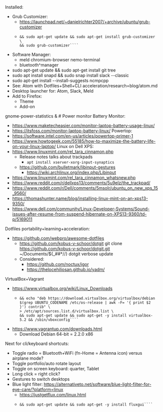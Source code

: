 Installed:
- Grub Customizer:
  - https://launchpad.net/~danielrichter2007/+archive/ubuntu/grub-customizer
  - ````sudo add-apt-repository ppa:danielrichter2007/grub-customizer \
    && sudo apt-get update && sudo apt-get install grub-customizer \
    && sudo grub-customizer````
- Software Manager:
  - meld chromium-browser nemo-terminal
  - bluetooth^manager
- sudo apt-get update && sudo apt-get install git tree
- sudo apt install snapd && sudo snap install slack --classic
- sudo apt-get install --install-suggests ncmpcpp
- See: Atom with Dotfiles+Shell+CLI acceleration/research=blog/atom.md
- Desktop launcher for: Atom, Slack, Meld
- Add to Firefox:
  - Theme
  - Add-on

gnome-power-statistics & # Power monitor
Battery Monitor:
- https://www.maketecheasier.com/monitor-laptop-battery-usage-linux/
- https://itsfoss.com/monitor-laptop-battery-linux/
Powertop:
- https://software.intel.com/en-us/articles/powertop-primer-1
- https://www.howtogeek.com/55185/how-to-maximize-the-battery-life-on-your-linux-laptop/
Linux on Dell XPS:
- https://www.linuxmint.com/rel_tara_cinnamon.php
  - Release notes talks about trackpads
    - ````apt install xserver-xorg-input-synaptics````
  - https://github.com/bulletmark/libinput-gestures
    - https://wiki.archlinux.org/index.php/Libinput
- https://www.linuxmint.com/rel_tara_cinnamon_whatsnew.php
- https://www.reddit.com/r/dellxps13/comments/5u9elz/the_trackpad/
- https://www.reddit.com/r/Dell/comments/5msolr/ubuntu_on_new_xps_15_9560/
- https://thomashunter.name/blog/installing-linux-mint-on-an-xps13-9350/
- https://www.dell.com/community/Linux-Developer-Systems/Sound-issues-after-resume-from-suspend-hibernate-on-XPS13-9360/td-p/5169011

Dotfiles portability+learning+acceleration:
- https://github.com/webpro/awesome-dotfiles
  - https://github.com/kobus-v-schoor/dotgit
    git clone https://github.com/kobus-v-schoor/dotgit.git ~/Documents/${_##*//}
    dotgit verbose update
  - Considered:
    - https://github.com/noctux/igor
    - https://thelocehiliosan.github.io/yadm/

VirtualBox+Vagrant
- https://www.virtualbox.org/wiki/Linux_Downloads
  - ````wget -q https://www.virtualbox.org/download/oracle_vbox_2016.asc -O- | sudo apt-key add - \
    && echo "deb https://download.virtualbox.org/virtualbox/debian $(grep UBUNTU_CODENAME /etc/os-release | awk -F= '{ print $2 }') contrib" \
    > /etc/apt/sources.list.d/virtualbox.list \
    && sudo apt-get update && sudo apt-get -y install virtualbox-5.2 && /sbin/vboxconfig````

- https://www.vagrantup.com/downloads.html
  - Download Debian 64-bit = 2.2.0 x86

Next for cli/keyboard shortcuts:
  - Toggle radio = Bluetooth+WiFi \(fn-Home = Antenna icon\) versus airplane mode?
  - Toggle portfolio/auto rotate layout
  - Toggle on screen keyboard: quarter, Tablet
  - Long click = right click?
  - Gestures to switch desktops
  - Blue light filter: https://alternativeto.net/software/blue-light-filter-for-eye-care/?platform=linux
    - https://justgetflux.com/linux.html
    - ````sudo add-apt-repository ppa:nathan-renniewaldock/flux \
      && sudo apt-get update && sudo apt-get -y install fluxgui````
